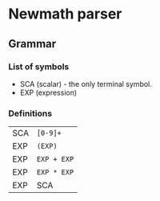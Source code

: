 # Newmath parser

## Grammar

### List of symbols

- SCA (scalar) - the only terminal symbol.
- EXP (expression) 

### Definitions

|     |             |
|-----|-------------|
| SCA | `[0-9]+`    |
| EXP | `(EXP)`     |
| EXP | `EXP + EXP` |
| EXP | `EXP * EXP` |
| EXP | SCA         |


